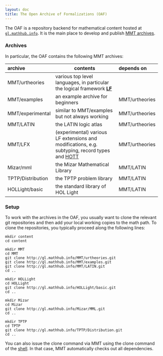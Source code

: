```yaml
---
layout: doc
title: The Open Archive of Formalizations (OAF)
---
```

The OAF is a repository backend for mathematical content hosted at [`gl.mathhub.info`](http://gl.mathhub.info).
It is the main place to develop and publish [MMT archives](archives.html).

### Archives
In particular, the OAF contains the following MMT archives:

archive |	contents |	depends on
:----- | -------- | :--------
MMT/urtheories |	various top level languages, in particular the logical framework [**LF**](https://en.wikipedia.org/wiki/Logical_framework#LF) | 	
MMT/examples	| an example archive for beginners	| MMT/urtheories
MMT/experimental	| similar to MMT/examples but not always working	| MMT/urtheories
MMT/LATIN	| the LATIN logic atlas	| MMT/urtheories
MMT/LFX | (experimental) various LF extensions and modifications, e.g. subtyping, record types and [HOTT](https://homotopytypetheory.org) | MMT/urtheories
Mizar/mml	| the Mizar Mathematical Library	| MMT/LATIN
TPTP/Distribution	| the TPTP problem library	| MMT/LATIN
HOLLight/basic	| the standard library of HOL Light	| MMT/LATIN

### Setup
To work with the archives in the OAF, you usually want to clone the relevant git repositories and then add your local working copies to the math path.
To clone the repositories, you typically proceed along the following lines:

``` 
mkdir content
cd content

mkdir MMT
cd MMT
git clone http://gl.mathhub.info/MMT/urtheories.git
git clone http://gl.mathhub.info/MMT/examples.git
git clone http://gl.mathhub.info/MMT/LATIN.git
cd ..

mkdir HOLLight
cd HOLLight
git clone http://gl.mathhub.info/HOLLight/basic.git
cd ..

mkdir Mizar
cd Mizar
git clone http://gl.mathhub.info/Mizar/MML.git
cd ..

mkdir TPTP
cd TPTP
git clone http://gl.mathhub.info/TPTP/Distribution.git
cd .. 
```

You can also issue the clone command via MMT using the clone command of the [shell](shell.html). In that case, MMT automatically checks out all dependencies.
